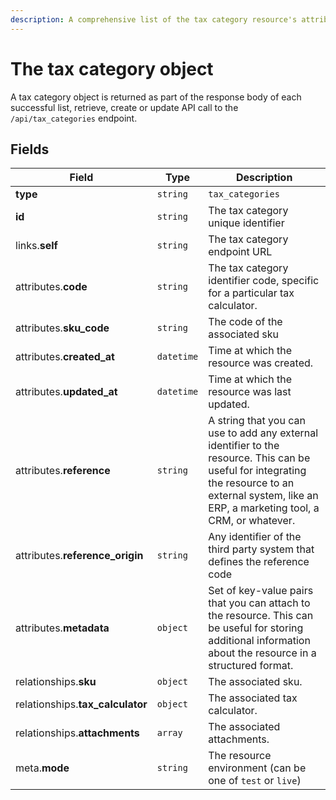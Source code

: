```yaml
---
description: A comprehensive list of the tax category resource's attributes and relationships.
---
```


# The tax category object

A tax category object is returned as part of the response body of each successful list, retrieve, create or update API call to the `/api/tax_categories` endpoint.

## Fields

| Field          | Type     | Description                                  |
| -------------- | -------- | -------------------------------------------- |
| **type**       | `string` | `tax_categories`                        |
| **id**         | `string` | The tax category unique identifier  |
| links.**self** | `string` | The tax category endpoint URL       |
| attributes.**code** | `string` | The tax category identifier code, specific for a particular tax calculator. |
| attributes.**sku_code** | `string` | The code of the associated sku |
| attributes.**created_at** | `datetime` | Time at which the resource was created. |
| attributes.**updated_at** | `datetime` | Time at which the resource was last updated. |
| attributes.**reference** | `string` | A string that you can use to add any external identifier to the resource. This can be useful for integrating the resource to an external system, like an ERP, a marketing tool, a CRM, or whatever. |
| attributes.**reference_origin** | `string` | Any identifier of the third party system that defines the reference code |
| attributes.**metadata** | `object` | Set of key-value pairs that you can attach to the resource. This can be useful for storing additional information about the resource in a structured format. |
| relationships.**sku** | `object` | The associated sku. |
| relationships.**tax_calculator** | `object` | The associated tax calculator. |
| relationships.**attachments** | `array` | The associated attachments. |
| meta.**mode** | `string` | The resource environment \(can be one of `test` or `live`\) |

